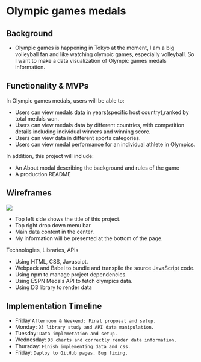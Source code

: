 # Olympic games medals

## Background
* Olympic games is happening in Tokyo at the moment, I am a big volleyball fan and like watching olympic games, especially volleyball. So I want to make a data visualization of Olympic games medals information.


## Functionality & MVPs

In Olympic games medals, users will be able to:

* Users can view medals data in years(specific host country),ranked by total medals won.
* Users can view medals data by different countries, with competition details including individual winners and winning score.
* Users can view data in different sports categories.
* Users can view medal performance for an individual athlete in Olympics.

In addition, this project will include:

* An About modal describing the background and rules of the game
* A production README


## Wireframes

<img src="https://app-leel-pro.s3.us-west-1.amazonaws.com/Homepage.png"/>

* Top left side shows the title of this project.
* Top right drop down menu bar.
* Main data content in the center.
* My information will be presented at the bottom of the page.

Technologies, Libraries, APIs
* Using HTML, CSS, Javascipt.
* Webpack and Babel to bundle and transpile the source JavaScript code.
* Using npm to manage project dependencies.
* Using ESPN Medals API to fetch olympics data.
* Using D3 library to render data 

## Implementation Timeline
* Friday `Afternoon & Weekend: Final proposal and setup.`
* Monday: `D3 library study and API data manipulation.` 
* Tuesday: `Data implemetation and setup.`
* Wednesday: `D3 charts and correctly render data information.`
* Thursday: `Finish implementing data and css.`
* Friday: `Deploy to GitHub pages. Bug fixing.`



